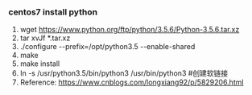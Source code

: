 
### centos7 install python
1. wget https://www.python.org/ftp/python/3.5.6/Python-3.5.6.tar.xz
2. tar xvJf *.tar.xz
3. ./configure --prefix=/opt/python3.5 --enable-shared
4. make
5. make install
6. ln -s /usr/python3.5/bin/python3 /usr/bin/python3  #创建软链接
7. Reference: https://www.cnblogs.com/longxiang92/p/5829206.html

